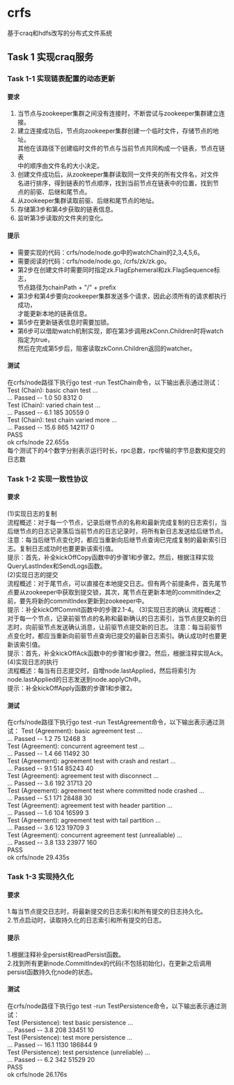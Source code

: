# crfs
基于craq和hdfs改写的分布式文件系统

## Task 1 实现craq服务
### Task 1-1 实现链表配置的动态更新
#### 要求
1.  当节点与zookeeper集群之间没有连接时，不断尝试与zookeeper集群建立连接。  
2.  建立连接成功后，节点向zookeeper集群创建一个临时文件，存储节点的地址。  
其他在该路径下创建临时文件的节点与当前节点共同构成一个链表，节点在链表  
中的顺序由文件名的大小决定。  
3.  创建文件成功后，从zookeeper集群读取同一文件夹的所有文件名，对文件  
名进行排序，得到链表的节点顺序，找到当前节点在链表中的位置，找到节  
点的前驱、后继和尾节点。
4.  从zookeeper集群读取前驱、后继和尾节点的地址。
5.  存储第3步和第4步获取的链表信息。
6.  监听第3步读取的文件夹的变化。  
#### 提示
- 需要实现的代码：crfs/node/node.go中的watchChain的2,3,4,5,6。
- 需要阅读的代码：crfs/node/node.go, /crfs/zk/zk.go。
- 第2步在创建文件时需要同时指定zk.FlagEphemeral和zk.FlagSequence标志，  
节点路径为chainPath + "/" + prefix
- 第3步和第4步要向zookeeper集群发送多个请求，因此必须所有的请求都执行成功，  
才能更新本地的链表信息。
- 第5步在更新链表信息时需要加锁。
- 第6步可以借助watch机制实现，即在第3步调用zkConn.Children时将watch指定为true，  
然后在完成第5步后，阻塞读取zkConn.Children返回的watcher。
#### 测试
在crfs/node路径下执行go test -run TestChain命令，以下输出表示通过测试：  
Test (Chain): basic chain test ...  
  ... Passed --   1.0    50    8312    0  
Test (Chain): varied chain test ...  
  ... Passed --   6.1   185   30559    0  
Test (Chain): test chain varied more ...  
  ... Passed --  15.6   865  142117    0  
PASS  
ok      crfs/node       22.655s  
每个测试下的4个数字分别表示运行时长，rpc总数，rpc传输的字节总数和提交的日志数
### Task 1-2 实现一致性协议
#### 要求
(1)实现日志的复制  
流程概述：对于每一个节点，记录后继节点的名称和最新完成复制的日志索引，当后继节点的日志记录落后当前节点的日志记录时，将所有新日志发送给后继节点。  
注意：每当后继节点变化时，都应当重新向后继节点查询已完成复制的最新索引日志。复制日志成功时也要更新该索引值。  
提示：首先，补全kickOffCopy函数中的步骤1和步骤2。然后，根据注释实现QueryLastIndex和SendLogs函数。  
(2)实现日志的提交  
流程概述：对于尾节点，可以直接在本地提交日志。但有两个前提条件，首先尾节点要从zookeeper中获取到提交锁，其次，尾节点在更新本地的commitIndex之前，要先将新的commitIndex更新到zookeeper中。  
提示：补全kickOffCommit函数中的步骤2.1-4。
(3)实现日志的确认
流程概述：对于每一个节点，记录前驱节点的名称和最新确认的日志索引，当节点提交新的日志时，向前驱节点发送确认消息，让前驱节点提交新的日志。
注意：每当前驱节点变化时，都应当重新向前驱节点查询已提交的最新日志索引。确认成功时也要更新该索引值。  
提示：首先，补全kickOffAck函数中的步骤1和步骤2。然后，根据注释实现Ack。
(4)实现日志的执行  
流程概述：每当有日志提交时，自增node.lastApplied，然后将索引为node.lastApplied的日志发送到node.applyCh中。  
提示：补全kickOffApply函数的步骤1和步骤2。
#### 测试
在crfs/node路径下执行go test -run TestAgreement命令，以下输出表示通过测试：
Test (Agreement): basic agreement test ...  
  ... Passed --   1.2    75   12468    3  
Test (Agreement): concurrent agreement test ...  
  ... Passed --   1.4    66   11492   30  
Test (Agreement): agreement test with crash and restart ...  
  ... Passed --   9.1   514   85243   40  
Test (Agreement): agreement test with disconnect ...  
  ... Passed --   3.6   192   31713   20  
Test (Agreement): agreement test where committed node crashed ...  
  ... Passed --   5.1   171   28488   30  
Test (Agreement): agreement test with header partition ...  
  ... Passed --   1.6   104   16599    3  
Test (Agreement): agreement test with tail partition ...  
  ... Passed --   3.6   123   19709    3  
Test (Agreement): concurrent agreement test (unrealiable) ...  
  ... Passed --   3.8   133   23977  160  
PASS  
ok      crfs/node       29.435s  
### Task 1-3 实现持久化
#### 要求
1.每当节点提交日志时，将最新提交的日志索引和所有提交的日志持久化。  
2.节点启动时，读取持久化的日志索引和所有提交的日志。  
#### 提示
1.根据注释补全persist和readPersist函数。  
2.找到所有更新node.CommitIndex的代码(不包括初始化)，在更新之后调用persist函数持久化node的状态。  
#### 测试
在crfs/node路径下执行go test -run TestPersistence命令，以下输出表示通过测试：  
Test (Persistence): test basic persistence ...  
  ... Passed --   3.8   208   33451   10  
Test (Persistence): test more persistence ...  
  ... Passed --  16.1  1130  186844    9  
Test (Persistence): test persistence (unreliable) ...  
  ... Passed --   6.2   342   51529   20  
PASS  
ok      crfs/node       26.176s  